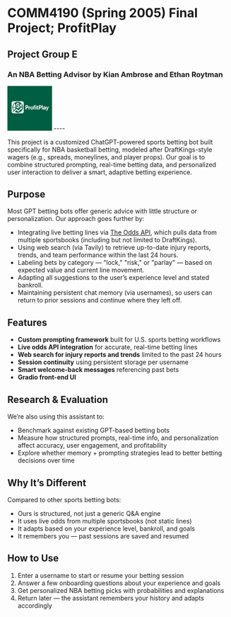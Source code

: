 # COMM4190 (Spring 2005) Final Project; ProfitPlay

## Project Group E

### An NBA Betting Advisor by Kian Ambrose and Ethan Roytman
<img src="ProfitPlay_Logo.png" width="20%"/>
----

This project is a customized ChatGPT-powered sports betting bot built specifically for NBA basketball betting, modeled after DraftKings-style wagers (e.g., spreads, moneylines, and player props). Our goal is to combine structured prompting, real-time betting data, and personalized user interaction to deliver a smart, adaptive betting experience.

## Purpose

Most GPT betting bots offer generic advice with little structure or personalization. Our approach goes further by:

- Integrating live betting lines via [The Odds API](https://the-odds-api.com/), which pulls data from multiple sportsbooks (including but not limited to DraftKings).
- Using web search (via Tavily) to retrieve up-to-date injury reports, trends, and team performance within the last 24 hours.
- Labeling bets by category — "lock," "risk," or "parlay" — based on expected value and current line movement.
- Adapting all suggestions to the user’s experience level and stated bankroll.
- Maintaining persistent chat memory (via usernames), so users can return to prior sessions and continue where they left off.

## Features

- **Custom prompting framework** built for U.S. sports betting workflows  
- **Live odds API integration** for accurate, real-time betting lines  
- **Web search for injury reports and trends** limited to the past 24 hours  
- **Session continuity** using persistent storage per username  
- **Smart welcome-back messages** referencing past bets  
- **Gradio front-end UI**

## Research & Evaluation

We’re also using this assistant to:

- Benchmark against existing GPT-based betting bots 
- Measure how structured prompts, real-time info, and personalization affect accuracy, user engagement, and profitability 
- Explore whether memory + prompting strategies lead to better betting decisions over time

## Why It’s Different

Compared to other sports betting bots:

- Ours is structured, not just a generic Q&A engine  
- It uses live odds from multiple sportsbooks (not static lines)  
- It adapts based on your experience level, bankroll, and goals  
- It remembers you — past sessions are saved and resumed

## How to Use

1. Enter a username to start or resume your betting session  
2. Answer a few onboarding questions about your experience and goals  
3. Get personalized NBA betting picks with probabilities and explanations  
4. Return later — the assistant remembers your history and adapts accordingly







